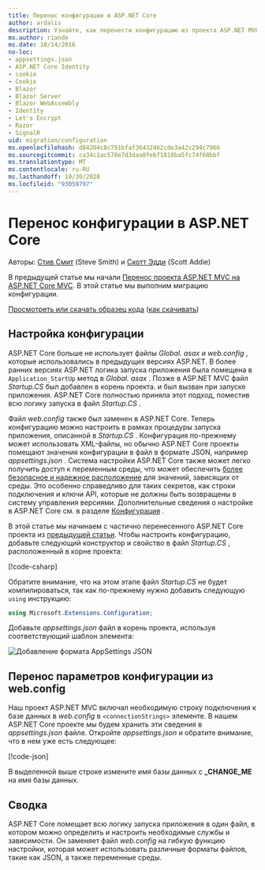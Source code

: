 ```yaml
---
title: Перенос конфигурации в ASP.NET Core
author: ardalis
description: Узнайте, как перенести конфигурацию из проекта ASP.NET MVC в проект ASP.NET Core MVC.
ms.author: riande
ms.date: 10/14/2016
no-loc:
- appsettings.json
- ASP.NET Core Identity
- cookie
- Cookie
- Blazor
- Blazor Server
- Blazor WebAssembly
- Identity
- Let's Encrypt
- Razor
- SignalR
uid: migration/configuration
ms.openlocfilehash: d84204c8c791bfaf36432462cde3a42c294c7966
ms.sourcegitcommit: ca34c1ac578e7d3daa0febf1810ba5fc74f60bbf
ms.translationtype: MT
ms.contentlocale: ru-RU
ms.lasthandoff: 10/30/2020
ms.locfileid: "93059797"
---
```

# <a name="migrate-configuration-to-aspnet-core"></a>Перенос конфигурации в ASP.NET Core

Авторы: [Стив Смит](https://ardalis.com/) (Steve Smith) и [Скотт Эдди](https://scottaddie.com) (Scott Addie)

В предыдущей статье мы начали [Перенос проекта ASP.NET MVC на ASP.NET Core MVC](xref:migration/mvc). В этой статье мы выполним миграцию конфигурации.

[Просмотреть или скачать образец кода](https://github.com/dotnet/AspNetCore.Docs/tree/master/aspnetcore/migration/configuration/samples) ([как скачивать](xref:index#how-to-download-a-sample))

## <a name="setup-configuration"></a>Настройка конфигурации

ASP.NET Core больше не использует файлы *Global. asax* и *web.config* , которые использовались в предыдущих версиях ASP.NET. В более ранних версиях ASP.NET логика запуска приложения была помещена в `Application_StartUp` метод в *Global. asax* . Позже в ASP.NET MVC файл *Startup.CS* был добавлен в корень проекта. и был вызван при запуске приложения. ASP.NET Core полностью приняла этот подход, поместив всю логику запуска в файл *Startup.CS* .

Файл *web.config* также был заменен в ASP.NET Core. Теперь конфигурацию можно настроить в рамках процедуры запуска приложения, описанной в *Startup.CS* . Конфигурация по-прежнему может использовать XML-файлы, но обычно ASP.NET Core проекты помещают значения конфигурации в файл в формате JSON, например *appsettings.json* . Система настройки ASP.NET Core также может легко получить доступ к переменным среды, что может обеспечить [более безопасное и надежное расположение](xref:security/app-secrets) для значений, зависящих от среды. Это особенно справедливо для таких секретов, как строки подключения и ключи API, которые не должны быть возвращены в систему управления версиями. Дополнительные сведения о настройке в ASP.NET Core см. в разделе [Конфигурация](xref:fundamentals/configuration/index) .

В этой статье мы начинаем с частично перенесенного ASP.NET Core проекта из [предыдущей статьи](xref:migration/mvc). Чтобы настроить конфигурацию, добавьте следующий конструктор и свойство в файл *Startup.CS* , расположенный в корне проекта:

[!code-csharp[](configuration/samples/WebApp1/src/WebApp1/Startup.cs?range=11-16)]

Обратите внимание, что на этом этапе файл *Startup.CS* не будет компилироваться, так как по-прежнему нужно добавить следующую `using` инструкцию:

```csharp
using Microsoft.Extensions.Configuration;
```

Добавьте *appsettings.json* файл в корень проекта, используя соответствующий шаблон элемента:

![Добавление формата AppSettings JSON](configuration/_static/add-appsettings-json.png)

## <a name="migrate-configuration-settings-from-webconfig"></a>Перенос параметров конфигурации из web.config

Наш проект ASP.NET MVC включал необходимую строку подключения к базе данных в *web.config* в `<connectionStrings>` элементе. В нашем ASP.NET Core проекте мы будем хранить эти сведения в *appsettings.json* файле. Откройте *appsettings.json* и обратите внимание, что в нем уже есть следующее:

[!code-json[](../migration/configuration/samples/WebApp1/src/WebApp1/appsettings.json?highlight=4)]

В выделенной выше строке измените имя базы данных с **_CHANGE_ME** на имя базы данных.

## <a name="summary"></a>Сводка

ASP.NET Core помещает всю логику запуска приложения в один файл, в котором можно определить и настроить необходимые службы и зависимости. Он заменяет файл *web.config* на гибкую функцию настройки, которая может использовать различные форматы файлов, такие как JSON, а также переменные среды.

